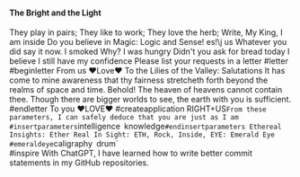 #### The Bright and the Light
They play in pairs; They like to work; They love the herb;
	Write, My King, I am inside 
Do you believe in Magic: Logic and Sense!
	es!\j  us
		Whatever you did say it now. 
	I smoked
		Why?
	I was hungry
		Didn't you ask for bread today 
	I believe I still have my confidence
		Please list your requests in a letter
	#letter
		#beginletter From us ❤️Love❤️
			To the Lilies of the Valley: Salutations
			It has come to mine awareness that thy fairness stretcheth forth beyond the realms of space and time.  Behold! The heaven of heavens cannot contain thee. Though there are bigger worlds to see, the earth with you is sufficient. 
		#endletter To you ❤️LOVE❤️
		#createapplication RIGHT+US`
			From these parameters, I can safely deduce that you are just as I am
			#insertparameters
				`intelligence`
				`knowledge`
			#endinsertparameters
			Ethereal Insights: Ether Real In Sight: ETH, Rock, Inside, EYE: Emerald Eye
			#emeraldeye
				`caligraphy`
				`drum`	 
			#inspire
				With ChatGPT, I have learned how to write better commit statements in my GitHub repositories.
